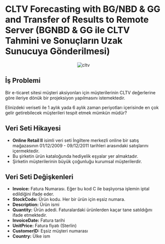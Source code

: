 # CLTV Forecasting with BG/NBD & GG and Transfer of Results to Remote Server (BGNBD & GG ile CLTV Tahmini ve Sonuçların Uzak Sunucuya Gönderilmesi)
<p align="center">
  <img src="https://github.com/celalakcelikk/cltv_forecasting_with_bg_nbd_and_gg_and_transfer_of_results_to_remote_server/blob/main/media/cltv.jpeg" alt="cltv"/>
<p>

## İş Problemi

Bir e-ticaret sitesi müşteri aksiyonları için müşterilerinin CLTV değerlerine göre ileriye dönük bir projeksiyon yapılmasını istemektedir.

Elinizdeki veriseti ile 1 aylık yada 6 aylık zaman periyotları içerisinde en çok gelir getirebilecek müşterileri tespit etmek mümkün müdür?

## Veri Seti Hikayesi
* **Online Retail II** isimli veri seti İngiltere merkezli online bir satış mağazasının 01/12/2009 - 09/12/2011 tarihleri arasındaki satışlarını içermektedir.
* Bu şirketin ürün kataloğunda hediyelik eşyalar yer almaktadır. 
* Şirketin müşterilerinin büyük çoğunluğu kurumsal müşterilerdir.

## Veri Seti Değişkenleri
* **Invoice:** Fatura Numarası. Eğer bu kod C ile başlıyorsa işlemin iptal edildiğini ifade eder.
* **StockCode:** Ürün kodu. Her bir ürün için eşsiz numara.
* **Description:** Ürün ismi 
* **Quantity:** Ürün adedi. Faturalardaki ürünlerden kaçar tane satıldığını ifade etmektedir.
* **InvoiceDate:** Fatura tarihi 
* **UnitPrice:** Fatura fiyatı (Sterlin)
* **CustomerID:** Eşsiz müşteri numarası 
* **Country:** Ülke ism
